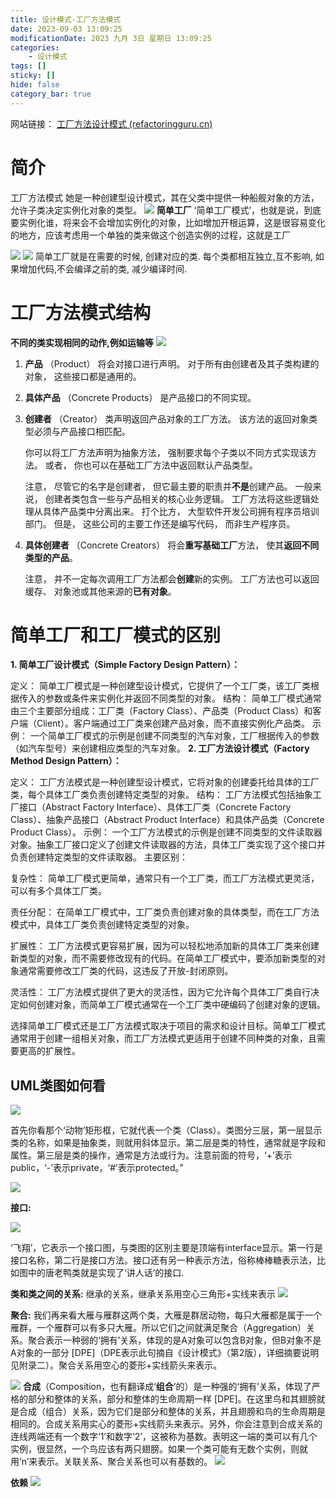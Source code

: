 ```yaml
---
title: 设计模式-工厂方法模式
date: 2023-09-03 13:09:25
modificationDate: 2023 九月 3日 星期日 13:09:25
categories: 
	- 设计模式
tags: []
sticky: []
hide: false
category_bar: true
---
```

网站链接：
[工厂方法设计模式 (refactoringguru.cn)](https://refactoringguru.cn/design-patterns/factory-method)

# 简介
工厂方法模式 她是一种创建型设计模式，其在父类中提供一种船舰对象的方法，允许子类决定实例化对象的类型。
![](../../imgs/Pasted%20image%2020230903131943.png)
**简单工厂**
‘简单工厂模式’，也就是说，到底要实例化谁，将来会不会增加实例化的对象，比如增加开根运算，这是很容易变化的地方，应该考虑用一个单独的类来做这个创造实例的过程，这就是工厂

![](../../imgs/Pasted%20image%2020230903134040.png)
![](../../imgs/Pasted%20image%2020230903133944.png)
简单工厂就是在需要的时候, 创建对应的类. 每个类都相互独立,互不影响, 如果增加代码,不会编译之前的类, 减少编译时间.

# 工厂方法模式结构

**不同的类实现相同的动作,例如运输等**
![](../../imgs/Pasted%20image%2020230903140955.png)
1. **产品** （Product） 将会对接口进行声明。 对于所有由创建者及其子类构建的对象， 这些接口都是通用的。
    
2. **具体产品** （Concrete Products） 是产品接口的不同实现。
    
3. **创建者** （Creator） 类声明返回产品对象的工厂方法。 该方法的返回对象类型必须与产品接口相匹配。
    
    你可以将工厂方法声明为抽象方法， 强制要求每个子类以不同方式实现该方法。 或者， 你也可以在基础工厂方法中返回默认产品类型。
    
    注意， 尽管它的名字是创建者， 但它最主要的职责并**不是**创建产品。 一般来说， 创建者类包含一些与产品相关的核心业务逻辑。 工厂方法将这些逻辑处理从具体产品类中分离出来。 打个比方， 大型软件开发公司拥有程序员培训部门。 但是， 这些公司的主要工作还是编写代码， 而非生产程序员。
    
4. **具体创建者** （Concrete Creators） 将会**重写基础工厂**方法， 使其**返回不同类型的产品**。
    
    注意， 并不一定每次调用工厂方法都会**创建**新的实例。 工厂方法也可以返回缓存、 对象池或其他来源的**已有对象**。
# 简单工厂和工厂模式的区别
**1. 简单工厂设计模式（Simple Factory Design Pattern）：**

定义： 简单工厂模式是一种创建型设计模式，它提供了一个工厂类，该工厂类根据传入的参数或条件来实例化并返回不同类型的对象。
结构： 简单工厂模式通常由三个主要部分组成：工厂类（Factory Class）、产品类（Product Class）和客户端（Client）。客户端通过工厂类来创建产品对象，而不直接实例化产品类。
示例： 一个简单工厂模式的示例是创建不同类型的汽车对象，工厂根据传入的参数（如汽车型号）来创建相应类型的汽车对象。
**2. 工厂方法设计模式（Factory Method Design Pattern）：**

定义： 工厂方法模式是一种创建型设计模式，它将对象的创建委托给具体的工厂类，每个具体工厂类负责创建特定类型的对象。
结构： 工厂方法模式包括抽象工厂接口（Abstract Factory Interface）、具体工厂类（Concrete Factory Class）、抽象产品接口（Abstract Product Interface）和具体产品类（Concrete Product Class）。
示例： 一个工厂方法模式的示例是创建不同类型的文件读取器对象。抽象工厂接口定义了创建文件读取器的方法，具体工厂类实现了这个接口并负责创建特定类型的文件读取器。
主要区别：

复杂性： 简单工厂模式更简单，通常只有一个工厂类，而工厂方法模式更灵活，可以有多个具体工厂类。

责任分配： 在简单工厂模式中，工厂类负责创建对象的具体类型，而在工厂方法模式中，具体工厂类负责创建特定类型的对象。

扩展性： 工厂方法模式更容易扩展，因为可以轻松地添加新的具体工厂类来创建新类型的对象，而不需要修改现有的代码。在简单工厂模式中，要添加新类型的对象通常需要修改工厂类的代码，这违反了开放-封闭原则。

灵活性： 工厂方法模式提供了更大的灵活性，因为它允许每个具体工厂类自行决定如何创建对象，而简单工厂模式通常在一个工厂类中硬编码了创建对象的逻辑。

选择简单工厂模式还是工厂方法模式取决于项目的需求和设计目标。简单工厂模式通常用于创建一组相关对象，而工厂方法模式更适用于创建不同种类的对象，且需要更高的扩展性。

## UML类图如何看
![](../../imgs/Pasted%20image%2020230903132154.png)

首先你看那个‘动物’矩形框，它就代表一个类（Class）。类图分三层，第一层显示类的名称，如果是抽象类，则就用斜体显示。第二层是类的特性，通常就是字段和属性。第三层是类的操作，通常是方法或行为。注意前面的符号，‘+’表示public，‘-’表示private，‘#’表示protected。”

![](../../imgs/Pasted%20image%2020230903134233.png)

**接口:** 

![](https://res.weread.qq.com/wrepub/CB_85fDPzDPICld6ht6gW5IeD0Q_Image00017.jpg)

‘飞翔’，它表示一个接口图，与类图的区别主要是顶端有interface显示。第一行是接口名称，第二行是接口方法。接口还有另一种表示方法，俗称棒棒糖表示法，比如图中的唐老鸭类就是实现了‘讲人话’的接口.


**类和类之间的关系:** 继承的关系，继承关系用空心三角形+实线来表示
![](../../imgs/Pasted%20image%2020230903134840.png)

**聚合:** 我们再来看大雁与雁群这两个类，大雁是群居动物，每只大雁都是属于一个雁群，一个雁群可以有多只大雁。所以它们之间就满足聚合（Aggregation）关系。聚合表示一种弱的‘拥有’关系，体现的是A对象可以包含B对象，但B对象不是A对象的一部分 [DPE]（DPE表示此句摘自《设计模式》（第2版），详细摘要说明见附录二）。聚合关系用空心的菱形+实线箭头来表示。

![](../../imgs/Pasted%20image%2020230903140037.png)
**合成**（Composition，也有翻译成‘**组合**’的）是一种强的‘拥有’关系，体现了严格的部分和整体的关系，部分和整体的生命周期一样 [DPE]。在这里鸟和其翅膀就是合成（组合）关系，因为它们是部分和整体的关系，并且翅膀和鸟的生命周期是相同的。合成关系用实心的菱形+实线箭头来表示。另外，你会注意到合成关系的连线两端还有一个数字‘1’和数字‘2’，这被称为基数。表明这一端的类可以有几个实例，很显然，一个鸟应该有两只翅膀。如果一个类可能有无数个实例，则就用‘n’来表示。关联关系、聚合关系也可以有基数的。
![](../../imgs/Pasted%20image%2020230903140113.png)

**依赖**
![](../../imgs/Pasted%20image%2020230903140305.png)
